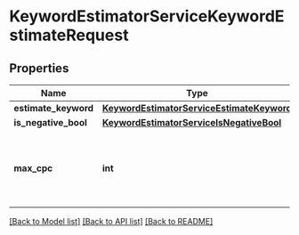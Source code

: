 # KeywordEstimatorServiceKeywordEstimateRequest

## Properties
Name | Type | Description | Notes
------------ | ------------- | ------------- | -------------
**estimate_keyword** | [**KeywordEstimatorServiceEstimateKeyword**](KeywordEstimatorServiceEstimateKeyword.md) |  | 
**is_negative_bool** | [**KeywordEstimatorServiceIsNegativeBool**](KeywordEstimatorServiceIsNegativeBool.md) |  | [optional] 
**max_cpc** | **int** | &lt;div lang&#x3D;\&quot;ja\&quot;&gt;キーワードの見積もりに使用する上限クリック単価です。&lt;/div&gt; &lt;div lang&#x3D;\&quot;en\&quot;&gt;maxCpc for the keyword&lt;/div&gt;  | [optional] 

[[Back to Model list]](../README.md#documentation-for-models) [[Back to API list]](../README.md#documentation-for-api-endpoints) [[Back to README]](../README.md)


